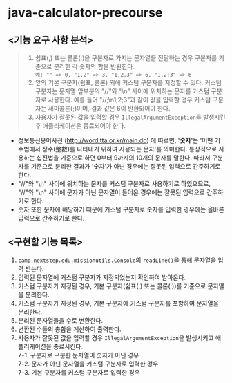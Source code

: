 # java-calculator-precourse

## <기능 요구 사항 분석>

>1. 쉼표(,) 또는 콜론(:)을 구분자로 가지는 문자열을 전달하는 경우 구분자를 기준으로 분리한 각 숫자의 합을 반환한다.
    <br>`예: "" => 0, "1,2" => 3, "1,2,3" => 6, "1,2:3" => 6`
>2. 앞의 기본 구분자(쉼표, 콜론) 외에 커스텀 구분자를 지정할 수 있다. 커스텀 구분자는 문자열 앞부분의 "//"와 "\n" 사이에 위치하는 문자를 커스텀 구분자로 사용한다.
    예를 들어 "//;\n1;2;3"과 같이 값을 입력할 경우 커스텀 구분자는 세미콜론(;)이며, 결과 값은 6이 반환되어야 한다.
>3. 사용자가 잘못된 값을 입력할 경우 `IllegalArgumentException`을 발생시킨 후 애플리케이션은 종료되어야 한다.


- 정보통신용어사전 (http://word.tta.or.kr/main.do) 에 따르면, '**숫자**'는 '어떤 기수법에서 정수(整數)를 나타내기 위하여 사용되는 문자'를 의미한다.
  통상적으로 사용하는 십진법을 기준으로 하면 0부터 9까지의 10개의 문자를 말한다.
  따라서 구분자를 기준으로 분리한 결과가 '숫자'가 아닌 경우에는 잘못된 입력으로 간주하기로 한다.
- "//"와 "\n" 사이에 위치하는 문자를 커스텀 구분자로 사용하기로 하였으므로, "//"와 "\n" 사이에 문자가 아닌 문자열이 들어온 경우에는 잘못된 입력으로 간주하기로 한다.
- 숫자 또한 문자에 해당하기 때문에 커스텀 구분자로 숫자를 입력한 경우에는 올바른 입력으로 간주하기로 한다.


## <구현할 기능 목록>

1. `camp.nextstep.edu.missionutils.Console`의 `readLine()`을 통해 문자열을 입력 받는다.
2. 입력된 문자열에 커스텀 구분자가 지정되었는지 확인하여 받아온다.
3. 커스텀 구분자가 지정된 경우, 기본 구분자(쉼표(,) 또는 콜론(:))를 기준으로 문자열을 분리한다.
4. 커스텀 구분자가 지정된 경우, 기본 구분자에 커스텀 구분자를 포함하여 문자열을 분리한다.
5. 분리된 문자열들을 수로 변환한다.
6. 변환된 수들의 총합을 계산하여 출력한다.
7. 사용자가 잘못된 값을 입력할 경우 `IllegalArgumentException`을 발생시키고 애플리케이션을 종료시킨다.
   <br>7-1. 구분자로 구분한 문자열이 숫자가 아닌 경우
   <br>7-2. 문자가 아닌 문자열을 커스텀 구분자로 입력한 경우
   <br>7-3. 기본 구분자를 커스텀 구분자로 입력한 경우
